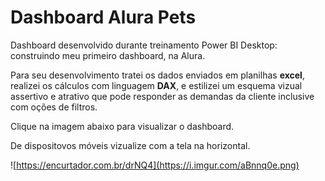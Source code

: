 # Dashboard Alura Pets

Dashboard desenvolvido durante treinamento Power BI Desktop: construindo meu primeiro dashboard, na Alura.

Para seu desenvolvimento tratei os dados enviados em planilhas **excel**, realizei os cálculos com linguagem **DAX**, e estilizei um esquema vizual assertivo e atrativo que pode responder as demandas da cliente inclusive com oções de filtros.

Clique na imagem abaixo para visualizar o dashboard.

De dispositovos móveis vizualize com a tela na horizontal.

![https://encurtador.com.br/drNQ4](https://i.imgur.com/aBnnq0e.png)
